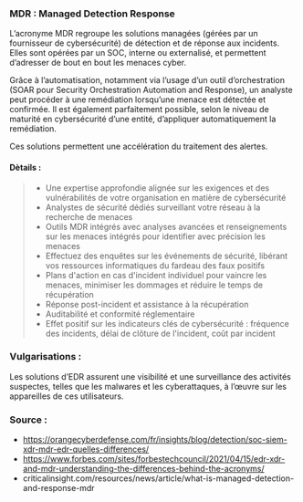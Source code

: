 ### MDR : Managed Detection Response

L’acronyme MDR regroupe les solutions managées (gérées par un fournisseur de cybersécurité) de détection et de réponse aux incidents. 
Elles sont opérées par un SOC, interne ou externalisé, et permettent d’adresser de bout en bout les menaces cyber.

Grâce à l’automatisation, notamment via l’usage d’un outil d’orchestration (SOAR pour Security Orchestration Automation and Response), 
un analyste peut procéder à une remédiation lorsqu’une menace est détectée et confirmée. Il est également parfaitement possible, 
selon le niveau de maturité en cybersécurité d’une entité, d’appliquer automatiquement la remédiation.

Ces solutions permettent une accélération du traitement des alertes.

#### Dètails :
> - Une expertise approfondie alignée sur les exigences et des vulnérabilités de votre organisation en matière de cybersécurité
> - Analystes de sécurité dédiés surveillant votre réseau à la recherche de menaces
> - Outils MDR intégrés avec analyses avancées et renseignements sur les menaces intégrés pour identifier avec précision les menaces
> - Effectuez des enquêtes sur les événements de sécurité, libérant vos ressources informatiques du fardeau des faux positifs
> - Plans d'action en cas d'incident individuel pour vaincre les menaces, minimiser les dommages et réduire le temps de récupération
> - Réponse post-incident et assistance à la récupération
> - Auditabilité et conformité réglementaire
> - Effet positif sur les indicateurs clés de cybersécurité : fréquence des incidents, délai de clôture de l'incident, coût par incident


### Vulgarisations :
Les solutions d’EDR assurent une visibilité et une surveillance des activités suspectes, telles que les malwares et les cyberattaques, à l’œuvre sur les appareilles de ces utilisateurs.


### Source :
- https://orangecyberdefense.com/fr/insights/blog/detection/soc-siem-xdr-mdr-edr-quelles-differences/
- https://www.forbes.com/sites/forbestechcouncil/2021/04/15/edr-xdr-and-mdr-understanding-the-differences-behind-the-acronyms/
- criticalinsight.com/resources/news/article/what-is-managed-detection-and-response-mdr
